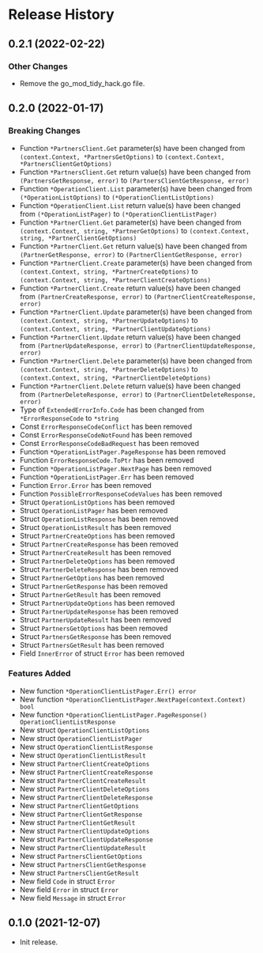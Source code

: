 # Release History

## 0.2.1 (2022-02-22)

### Other Changes

- Remove the go_mod_tidy_hack.go file.

## 0.2.0 (2022-01-17)
### Breaking Changes

- Function `*PartnersClient.Get` parameter(s) have been changed from `(context.Context, *PartnersGetOptions)` to `(context.Context, *PartnersClientGetOptions)`
- Function `*PartnersClient.Get` return value(s) have been changed from `(PartnersGetResponse, error)` to `(PartnersClientGetResponse, error)`
- Function `*OperationClient.List` parameter(s) have been changed from `(*OperationListOptions)` to `(*OperationClientListOptions)`
- Function `*OperationClient.List` return value(s) have been changed from `(*OperationListPager)` to `(*OperationClientListPager)`
- Function `*PartnerClient.Get` parameter(s) have been changed from `(context.Context, string, *PartnerGetOptions)` to `(context.Context, string, *PartnerClientGetOptions)`
- Function `*PartnerClient.Get` return value(s) have been changed from `(PartnerGetResponse, error)` to `(PartnerClientGetResponse, error)`
- Function `*PartnerClient.Create` parameter(s) have been changed from `(context.Context, string, *PartnerCreateOptions)` to `(context.Context, string, *PartnerClientCreateOptions)`
- Function `*PartnerClient.Create` return value(s) have been changed from `(PartnerCreateResponse, error)` to `(PartnerClientCreateResponse, error)`
- Function `*PartnerClient.Update` parameter(s) have been changed from `(context.Context, string, *PartnerUpdateOptions)` to `(context.Context, string, *PartnerClientUpdateOptions)`
- Function `*PartnerClient.Update` return value(s) have been changed from `(PartnerUpdateResponse, error)` to `(PartnerClientUpdateResponse, error)`
- Function `*PartnerClient.Delete` parameter(s) have been changed from `(context.Context, string, *PartnerDeleteOptions)` to `(context.Context, string, *PartnerClientDeleteOptions)`
- Function `*PartnerClient.Delete` return value(s) have been changed from `(PartnerDeleteResponse, error)` to `(PartnerClientDeleteResponse, error)`
- Type of `ExtendedErrorInfo.Code` has been changed from `*ErrorResponseCode` to `*string`
- Const `ErrorResponseCodeConflict` has been removed
- Const `ErrorResponseCodeNotFound` has been removed
- Const `ErrorResponseCodeBadRequest` has been removed
- Function `*OperationListPager.PageResponse` has been removed
- Function `ErrorResponseCode.ToPtr` has been removed
- Function `*OperationListPager.NextPage` has been removed
- Function `*OperationListPager.Err` has been removed
- Function `Error.Error` has been removed
- Function `PossibleErrorResponseCodeValues` has been removed
- Struct `OperationListOptions` has been removed
- Struct `OperationListPager` has been removed
- Struct `OperationListResponse` has been removed
- Struct `OperationListResult` has been removed
- Struct `PartnerCreateOptions` has been removed
- Struct `PartnerCreateResponse` has been removed
- Struct `PartnerCreateResult` has been removed
- Struct `PartnerDeleteOptions` has been removed
- Struct `PartnerDeleteResponse` has been removed
- Struct `PartnerGetOptions` has been removed
- Struct `PartnerGetResponse` has been removed
- Struct `PartnerGetResult` has been removed
- Struct `PartnerUpdateOptions` has been removed
- Struct `PartnerUpdateResponse` has been removed
- Struct `PartnerUpdateResult` has been removed
- Struct `PartnersGetOptions` has been removed
- Struct `PartnersGetResponse` has been removed
- Struct `PartnersGetResult` has been removed
- Field `InnerError` of struct `Error` has been removed

### Features Added

- New function `*OperationClientListPager.Err() error`
- New function `*OperationClientListPager.NextPage(context.Context) bool`
- New function `*OperationClientListPager.PageResponse() OperationClientListResponse`
- New struct `OperationClientListOptions`
- New struct `OperationClientListPager`
- New struct `OperationClientListResponse`
- New struct `OperationClientListResult`
- New struct `PartnerClientCreateOptions`
- New struct `PartnerClientCreateResponse`
- New struct `PartnerClientCreateResult`
- New struct `PartnerClientDeleteOptions`
- New struct `PartnerClientDeleteResponse`
- New struct `PartnerClientGetOptions`
- New struct `PartnerClientGetResponse`
- New struct `PartnerClientGetResult`
- New struct `PartnerClientUpdateOptions`
- New struct `PartnerClientUpdateResponse`
- New struct `PartnerClientUpdateResult`
- New struct `PartnersClientGetOptions`
- New struct `PartnersClientGetResponse`
- New struct `PartnersClientGetResult`
- New field `Code` in struct `Error`
- New field `Error` in struct `Error`
- New field `Message` in struct `Error`


## 0.1.0 (2021-12-07)

- Init release.
